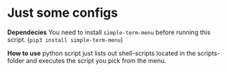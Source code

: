 # Just some configs

**Dependecies**
You need to install `simple-term-menu` before running this script. (`pip3 install simple-term-menu`)

**How to use**
python script just lists out shell-scripts located in the scripts-folder and executes the script you pick from the menu.

